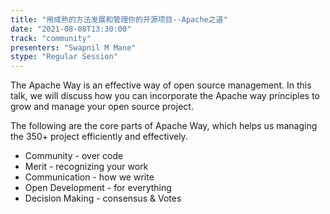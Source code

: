 ```yaml
---
title: "用成熟的方法发展和管理你的开源项目--Apache之道"
date: "2021-08-08T13:30:00" 
track: "community"
presenters: "Swapnil M Mane"
stype: "Regular Session"
---
```

The Apache Way is an effective way of open source management. 
 In this talk, we will discuss how you can incorporate the Apache way principles to grow and manage your open source project.
 

 The following are the core parts of Apache Way, which helps us managing the 350+ project efficiently and effectively.
 

 * Community - over code
 * Merit - recognizing your work
 * Communication - how we write
 * Open Development - for everything
 * Decision Making - consensus & Votes